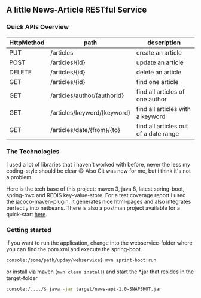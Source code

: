 ## A little News-Article RESTful Service

### Quick APIs Overview

HttpMethod | path | description
------------ | ------------- | --------------
PUT | /articles | create an article
POST | /articles/{id} | update an article
DELETE | /articles/{id} | delete an article
GET | /articles/{id} | find one article
GET | /articles/author/{authorId} | find all articles of one author
GET | /articles/keyword/{keyword} | find all articles with a keyword
GET | /articles/date/{from}/{to} | find all articles out of a date range


### The Technologies
I used a lot of libraries that i haven't worked with before, never the less my coding-style should be clear :smile: Also Git was new for me, but i think it's not a problem.

Here is the tech base of this project: maven 3, java 8, latest spring-boot, spring-mvc and REDIS key-value-store. For a test coverage report i used the [jacoco-maven-plugin](http://eclemma.org/jacoco/trunk/doc/index.html). It generates nice html-pages and also integrates perfectly into netbeans.
There is also a postman project available for a quick-start [here](https://github.com/jenny1976/java-test/blob/master/upday/doc/news-API.json.postman_collection).


### Getting started
if you want to run the application, change into the webservice-folder where you can find the pom.xml and execute the spring-boot 
```bash
console:/some/path/upday/webservice$ mvn sprint-boot:run
```
or install via maven (`mvn clean install`) and start the *.jar that resides in the target-folder
```bash 
console:/..../$ java -jar target/news-api-1.0-SNAPSHOT.jar
```
